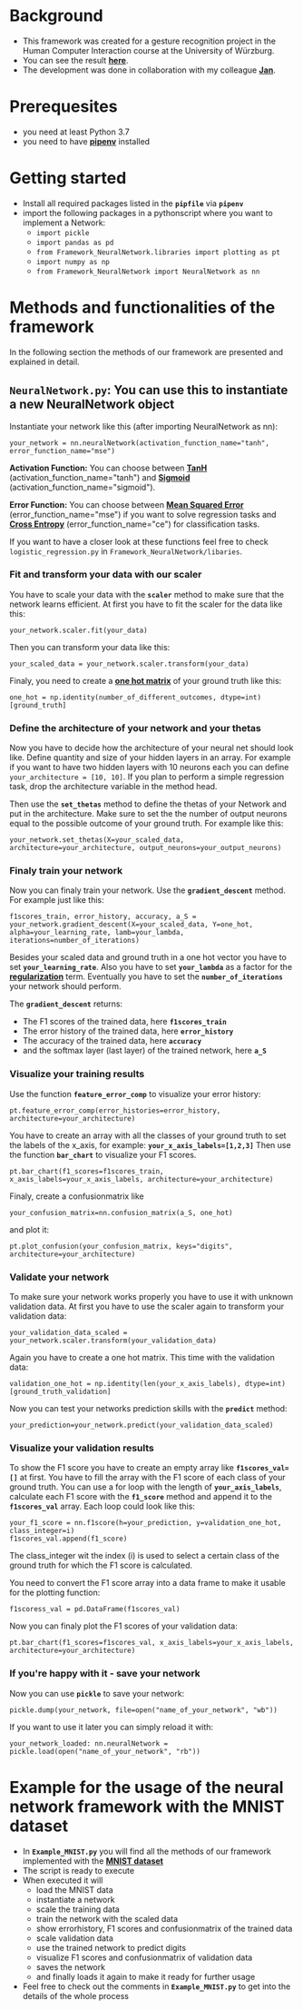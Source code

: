 # Background
* This framework was created for a gesture recognition project in the Human Computer Interaction course at the University of Würzburg.
* You can see the result **[here](https://www.youtube.com/watch?v=LjNq6iJn_EQ)**.
* The development was done in collaboration with my colleague **[Jan](https://github.com/schmifers)**.

# Prerequesites
* you need at least Python 3.7
* you need to have **[pipenv](https://pypi.org/project/pipenv/)** installed


# Getting started
* Install all required packages listed in the **`pipfile`** via **`pipenv`**
* import the following packages in a pythonscript where you want to implement a Network:
    * `import pickle`
    * `import pandas as pd`
    * `from Framework_NeuralNetwork.libraries import plotting as pt`
    * `import numpy as np`
    * `from Framework_NeuralNetwork import NeuralNetwork as nn`


# Methods and functionalities of the framework
In the following section the methods of our framework are presented and explained in detail.



## `NeuralNetwork.py`: You can use this to instantiate a new NeuralNetwork object
Instantiate your network like this (after importing NeuralNetwork as nn):

    your_network = nn.neuralNetwork(activation_function_name="tanh", error_function_name="mse")

**Activation Function:** You can choose between **[TanH](https://machinelearningmastery.com/choose-an-activation-function-for-deep-learning/#:~:text=The%20hyperbolic%20tangent%20activation%20function,the%20range%20%2D1%20to%201.)** (activation_function_name="tanh") and **[Sigmoid](https://en.wikipedia.org/wiki/Sigmoid_function)** (activation_function_name="sigmoid").

**Error Function:** You can choose between **[Mean Squared Error](https://en.wikipedia.org/wiki/Mean_squared_error)** (error_function_name="mse") if you want to solve regression tasks and **[Cross Entropy](https://en.wikipedia.org/wiki/Cross_entropy)** (error_function_name="ce") for classification tasks.



If you want to have a closer look at these functions feel free to check `logistic_regression.py` in `Framework_NeuralNetwork/libaries`.


### Fit and transform your data with our scaler
You have to scale your data with the **`scaler`** method to make sure that the network learns efficient. At first you have to fit the scaler for the data like this: 

    your_network.scaler.fit(your_data)

Then you can transform your data like this:

    your_scaled_data = your_network.scaler.transform(your_data)

Finaly, you need to create a **[one hot matrix](https://machinelearningmastery.com/why-one-hot-encode-data-in-machine-learning/)** of your ground truth like this:

    one_hot = np.identity(number_of_different_outcomes, dtype=int)[ground_truth]

### Define the architecture of your network and your thetas
Now you have to decide how the architecture of your neural net should look like. Define quantity and size of your hidden layers in an array. For example if you want to have two hidden layers with 10 neurons each you can define `your_architecture = [10, 10]`. 
If you plan to perform a simple regression task, drop the architecture variable in the method head.

Then use the **`set_thetas`** method to define the thetas of your Network and put in the architecture. Make sure to set the the number of output neurons equal to the possible outcome of your ground truth. For example like this:

    your_network.set_thetas(X=your_scaled_data, architecture=your_architecture, output_neurons=your_output_neurons)

### Finaly train your network
Now you can finaly train your network. Use the **`gradient_descent`** method. For example just like this:

    f1scores_train, error_history, accuracy, a_S = your_network.gradient_descent(X=your_scaled_data, Y=one_hot, alpha=your_learning_rate, lamb=your_lambda, iterations=number_of_iterations)

Besides your scaled data and ground truth in a one hot vector you have to set **`your_learning_rate`**. Also you have to set **`your_lambda`** as a factor for the **[regularization](https://en.wikipedia.org/wiki/Regularization_(mathematics))** term. Eventually you have to set the **`number_of_iterations`** your network should perform.

The **`gradient_descent`** returns:
* The F1 scores of the trained data, here **`f1scores_train`**
* The error history of the trained data, here **`error_history`**
* The accuracy of the trained data, here **`accuracy`**
* and the softmax layer (last layer) of the trained network, here **`a_S`**


### Visualize your training results
Use the function **`feature_error_comp`** to visualize your error history:
    
    pt.feature_error_comp(error_histories=error_history, architecture=your_architecture)

You have to create an array with all the classes of your ground truth to set the labels of the x_axis, for example: **`your_x_axis_labels=[1,2,3]`** Then use the function **`bar_chart`** to visualize your F1 scores.

    pt.bar_chart(f1_scores=f1scores_train, x_axis_labels=your_x_axis_labels, architecture=your_architecture)

Finaly, create a confusionmatrix like 

    your_confusion_matrix=nn.confusion_matrix(a_S, one_hot)
    
and plot it:

    pt.plot_confusion(your_confusion_matrix, keys="digits", architecture=your_architecture)


### Validate your network
To make sure your network works properly you have to use it with unknown validation data. At first you have to use the scaler again to transform your validation data:

    your_validation_data_scaled = your_network.scaler.transform(your_validation_data)

Again you have to create a one hot matrix. This time with the validation data:

    validation_one_hot = np.identity(len(your_x_axis_labels), dtype=int)[ground_truth_validation]

Now you can test your networks prediction skills with the **`predict`** method:

    your_prediction=your_network.predict(your_validation_data_scaled)

### Visualize your validation results

To show the F1 score you have to create an empty array like **`f1scores_val=[]`** at first. You have to fill the array with the F1 score of each class of your ground truth. You can use a for loop with the length of **`your_axis_labels`**, calculate each F1 score with the **`f1_score`** method and append it to the **`f1scores_val`** array. Each loop could look like this:

    your_f1_score = nn.f1score(h=your_prediction, y=validation_one_hot, class_integer=i)
    f1scores_val.append(f1_score)

The class_integer wit the index (i) is used to select a certain class of the ground truth for which the F1 score is calculated.

You need to convert the F1 score array into a data frame to make it usable for the plotting function:

    f1scoress_val = pd.DataFrame(f1scores_val)

Now you can finaly plot the F1 scores of your validation data:

    pt.bar_chart(f1_scores=f1scores_val, x_axis_labels=your_x_axis_labels, architecture=your_architecture)



### If you're happy with it - save your network
Now you can use **`pickle`** to save your network:

    pickle.dump(your_network, file=open("name_of_your_network", "wb"))

If you want to use it later you can simply reload it with:

    your_network_loaded: nn.neuralNetwork = pickle.load(open("name_of_your_network", "rb"))



# Example for the usage of the neural network framework with the MNIST dataset
* In **`Example_MNIST.py`** you will find all the methods of our framework implemented with the **[MNIST dataset](https://en.wikipedia.org/wiki/MNIST_database)**
* The script is ready to execute
* When executed it will 
    * load the MNIST data 
    * instantiate a network 
    * scale the training data 
    * train the network with the scaled data
    * show errorhistory, F1 scores and confusionmatrix of the trained data
    * scale validation data
    * use the trained network to predict digits
    * visualize F1 scores and confusionmatrix of validation data
    * saves the network
    * and finally loads it again to make it ready for further usage
 * Feel free to check out the comments in **`Example_MNIST.py`** to get into the details of the whole process
